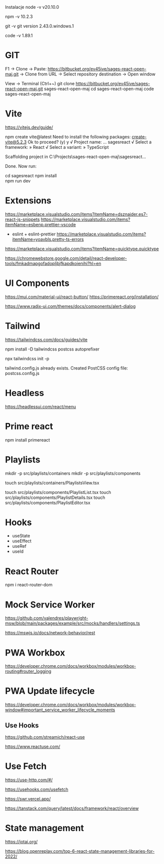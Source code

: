  Instalacje 
node -v 
v20.10.0

npm -v 
10.2.3

git -v
git version 2.43.0.windows.1

code -v
1.89.1

# GIT
F1 -> Clone -> Paste: 
https://bitbucket.org/ev45ive/sages-react-open-maj.git 
-> Clone from URL -> Select repository destination -> Open window


View -> Terminal (Ctrl+~)
git clone https://bitbucket.org/ev45ive/sages-react-open-maj.git sages-react-open-maj
cd sages-react-open-maj
code sages-react-open-maj

# Vite
https://vitejs.dev/guide/

 npm create vite@latest
Need to install the following packages:
create-vite@5.2.3
Ok to proceed? (y) y
√ Project name: ... sagesreact
√ Select a framework: » React
√ Select a variant: » TypeScript

Scaffolding project in C:\Projects\sages-react-open-maj\sagesreact...

Done. Now run:

  cd sagesreact
  npm install  
  npm run dev  

# Extensions
https://marketplace.visualstudio.com/items?itemName=dsznajder.es7-react-js-snippets
https://marketplace.visualstudio.com/items?itemName=esbenp.prettier-vscode 
+ eslint + eslint-prettier
https://marketplace.visualstudio.com/items?itemName=yoavbls.pretty-ts-errors

https://marketplace.visualstudio.com/items?itemName=quicktype.quicktype

https://chromewebstore.google.com/detail/react-developer-tools/fmkadmapgofadopljbjfkapdkoienihi?hl=en

# UI Components
https://mui.com/material-ui/react-button/
https://primereact.org/installation/ 

https://www.radix-ui.com/themes/docs/components/alert-dialog

# Tailwind
https://tailwindcss.com/docs/guides/vite

npm install -D tailwindcss postcss autoprefixer

npx tailwindcss init -p

tailwind.config.js already exists.
Created PostCSS config file: postcss.config.js

# Headless
https://headlessui.com/react/menu

# Prime react
npm install primereact

# Playlists

mkdir -p src/playlists/containers
mkdir -p src/playlists/components 

touch src/playlists/containers/PlaylistsView.tsx

touch src/playlists/components/PlaylistList.tsx
touch src/playlists/components/PlaylistDetails.tsx
touch src/playlists/components/PlaylistEditor.tsx

# Hooks

- useState
- useEffect
- useRef 
- useId 

# React Router
npm i react-router-dom


# Mock Service Worker
https://github.com/valendres/playwright-msw/blob/main/packages/example/src/mocks/handlers/settings.ts

https://mswjs.io/docs/network-behavior/rest

# PWA Workbox 
https://developer.chrome.com/docs/workbox/modules/workbox-routing#router_logging

# PWA Update lifecycle
https://developer.chrome.com/docs/workbox/modules/workbox-window#important_service_worker_lifecycle_moments

## Use Hooks
https://github.com/streamich/react-use

https://www.reactuse.com/



# Use Fetch
https://use-http.com/#/

https://usehooks.com/usefetch

https://swr.vercel.app/

https://tanstack.com/query/latest/docs/framework/react/overview

# State management

https://jotai.org/

https://blog.openreplay.com/top-6-react-state-management-libraries-for-2022/